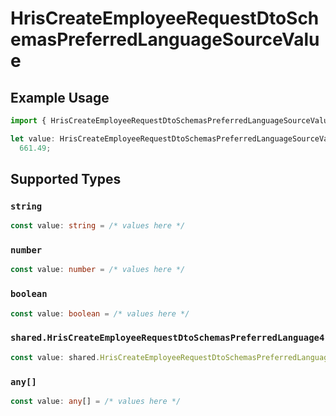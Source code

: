 # HrisCreateEmployeeRequestDtoSchemasPreferredLanguageSourceValue

## Example Usage

```typescript
import { HrisCreateEmployeeRequestDtoSchemasPreferredLanguageSourceValue } from "@stackone/stackone-client-ts/sdk/models/shared";

let value: HrisCreateEmployeeRequestDtoSchemasPreferredLanguageSourceValue =
  661.49;
```

## Supported Types

### `string`

```typescript
const value: string = /* values here */
```

### `number`

```typescript
const value: number = /* values here */
```

### `boolean`

```typescript
const value: boolean = /* values here */
```

### `shared.HrisCreateEmployeeRequestDtoSchemasPreferredLanguage4`

```typescript
const value: shared.HrisCreateEmployeeRequestDtoSchemasPreferredLanguage4 = /* values here */
```

### `any[]`

```typescript
const value: any[] = /* values here */
```

